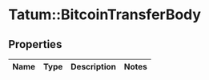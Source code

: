 # Tatum::BitcoinTransferBody

## Properties
Name | Type | Description | Notes
------------ | ------------- | ------------- | -------------


